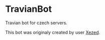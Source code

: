 # TravianBot
Travian bot for czech servers.

This bot was originaly created by user [Xezed](https://github.com/Xezed/travian_bot).
